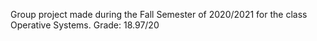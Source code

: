 Group project made during the Fall Semester of 2020/2021 for the class Operative Systems. Grade: 18.97/20
